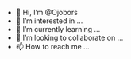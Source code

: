 - 👋 Hi, I’m @Ojobors
- 👀 I’m interested in ...
- 🌱 I’m currently learning ...
- 💞️ I’m looking to collaborate on ...
- 📫 How to reach me ...

<!---
Ojobors/Ojobors is a ✨ special ✨ repository because its `README.md` (this file) appears on your GitHub profile.
You can click the Preview link to take a look at your changes.
--->
